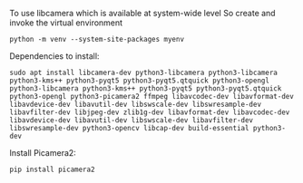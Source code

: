 To use libcamera which is available at system-wide level
So create and invoke the virtual environment

```
python -m venv --system-site-packages myenv
```

Dependencies to install:
```
sudo apt install libcamera-dev python3-libcamera python3-libcamera python3-kms++ python3-pyqt5 python3-pyqt5.qtquick python3-opengl python3-libcamera python3-kms++ python3-pyqt5 python3-pyqt5.qtquick python3-opengl python3-picamera2 ffmpeg libavcodec-dev libavformat-dev libavdevice-dev libavutil-dev libswscale-dev libswresample-dev libavfilter-dev libjpeg-dev zlib1g-dev libavformat-dev libavcodec-dev libavdevice-dev libavutil-dev libswscale-dev libavfilter-dev libswresample-dev python3-opencv libcap-dev build-essential python3-dev
```

Install Picamera2:
```
pip install picamera2
```
